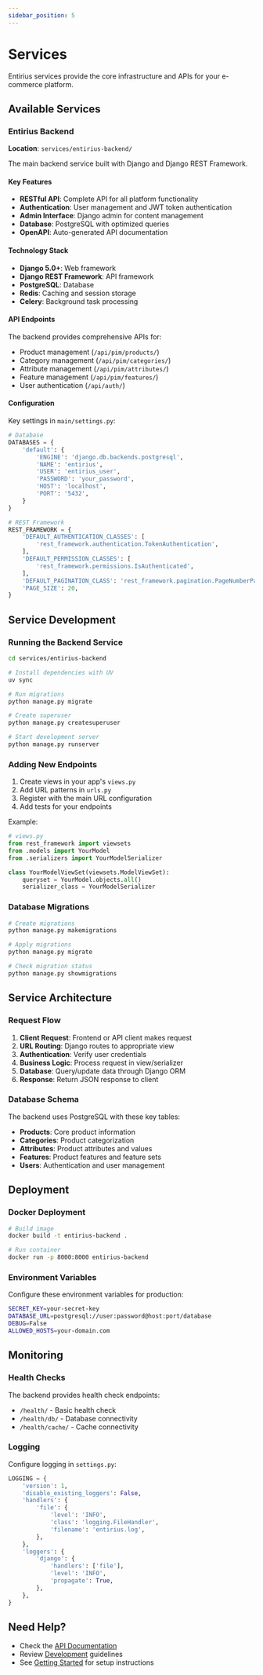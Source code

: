 ```yaml
---
sidebar_position: 5
---
```


# Services

Entirius services provide the core infrastructure and APIs for your e-commerce platform.

## Available Services

### Entirius Backend

**Location**: `services/entirius-backend/`

The main backend service built with Django and Django REST Framework.

#### Key Features

- **RESTful API**: Complete API for all platform functionality
- **Authentication**: User management and JWT token authentication
- **Admin Interface**: Django admin for content management
- **Database**: PostgreSQL with optimized queries
- **OpenAPI**: Auto-generated API documentation

#### Technology Stack

- **Django 5.0+**: Web framework
- **Django REST Framework**: API framework
- **PostgreSQL**: Database
- **Redis**: Caching and session storage
- **Celery**: Background task processing

#### API Endpoints

The backend provides comprehensive APIs for:

- Product management (`/api/pim/products/`)
- Category management (`/api/pim/categories/`)
- Attribute management (`/api/pim/attributes/`)
- Feature management (`/api/pim/features/`)
- User authentication (`/api/auth/`)

#### Configuration

Key settings in `main/settings.py`:

```python
# Database
DATABASES = {
    'default': {
        'ENGINE': 'django.db.backends.postgresql',
        'NAME': 'entirius',
        'USER': 'entirius_user',
        'PASSWORD': 'your_password',
        'HOST': 'localhost',
        'PORT': '5432',
    }
}

# REST Framework
REST_FRAMEWORK = {
    'DEFAULT_AUTHENTICATION_CLASSES': [
        'rest_framework.authentication.TokenAuthentication',
    ],
    'DEFAULT_PERMISSION_CLASSES': [
        'rest_framework.permissions.IsAuthenticated',
    ],
    'DEFAULT_PAGINATION_CLASS': 'rest_framework.pagination.PageNumberPagination',
    'PAGE_SIZE': 20,
}
```

## Service Development

### Running the Backend Service

```bash
cd services/entirius-backend

# Install dependencies with UV
uv sync

# Run migrations
python manage.py migrate

# Create superuser
python manage.py createsuperuser

# Start development server
python manage.py runserver
```

### Adding New Endpoints

1. Create views in your app's `views.py`
2. Add URL patterns in `urls.py`
3. Register with the main URL configuration
4. Add tests for your endpoints

Example:

```python
# views.py
from rest_framework import viewsets
from .models import YourModel
from .serializers import YourModelSerializer

class YourModelViewSet(viewsets.ModelViewSet):
    queryset = YourModel.objects.all()
    serializer_class = YourModelSerializer
```

### Database Migrations

```bash
# Create migrations
python manage.py makemigrations

# Apply migrations
python manage.py migrate

# Check migration status
python manage.py showmigrations
```

## Service Architecture

### Request Flow

1. **Client Request**: Frontend or API client makes request
2. **URL Routing**: Django routes to appropriate view
3. **Authentication**: Verify user credentials
4. **Business Logic**: Process request in view/serializer
5. **Database**: Query/update data through Django ORM
6. **Response**: Return JSON response to client

### Database Schema

The backend uses PostgreSQL with these key tables:

- **Products**: Core product information
- **Categories**: Product categorization
- **Attributes**: Product attributes and values
- **Features**: Product features and feature sets
- **Users**: Authentication and user management

## Deployment

### Docker Deployment

```bash
# Build image
docker build -t entirius-backend .

# Run container
docker run -p 8000:8000 entirius-backend
```

### Environment Variables

Configure these environment variables for production:

```bash
SECRET_KEY=your-secret-key
DATABASE_URL=postgresql://user:password@host:port/database
DEBUG=False
ALLOWED_HOSTS=your-domain.com
```

## Monitoring

### Health Checks

The backend provides health check endpoints:

- `/health/` - Basic health check
- `/health/db/` - Database connectivity
- `/health/cache/` - Cache connectivity

### Logging

Configure logging in `settings.py`:

```python
LOGGING = {
    'version': 1,
    'disable_existing_loggers': False,
    'handlers': {
        'file': {
            'level': 'INFO',
            'class': 'logging.FileHandler',
            'filename': 'entirius.log',
        },
    },
    'loggers': {
        'django': {
            'handlers': ['file'],
            'level': 'INFO',
            'propagate': True,
        },
    },
}
```

## Need Help?

- Check the [API Documentation](./api-introduction)
- Review [Development](./development) guidelines
- See [Getting Started](./getting-started) for setup instructions